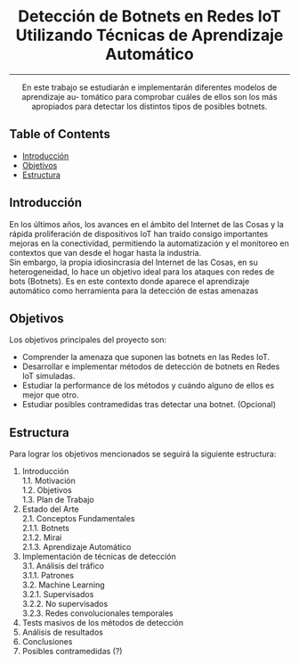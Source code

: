 <h1 align="center">Detección de Botnets en Redes IoT Utilizando Técnicas
de Aprendizaje Automático</h1>


---

<p align="center"> En este trabajo se estudiarán e implementarán diferentes modelos de aprendizaje au-
tomático para comprobar cuáles de ellos son los más apropiados para detectar los distintos
tipos de posibles botnets.
    <br> 
</p>

## Table of Contents

- [Introducción](#intro)
- [Objetivos](#obj)
- [Estructura](#estruct)

## Introducción <a name = "intro"></a>

En los últimos años, los avances en el ámbito del Internet de las Cosas y la rápida
proliferación de dispositivos IoT han traído consigo importantes mejoras en la conectividad,
permitiendo la automatización y el monitoreo en contextos que van desde el hogar hasta
la industria. <br>
Sin embargo, la propia idiosincrasia del Internet de las Cosas, en su heterogeneidad, lo
hace un objetivo ideal para los ataques con redes de bots (Botnets). Es en este contexto
donde aparece el aprendizaje automático como herramienta para la detección de estas
amenazas

## Objetivos <a name = "obj"></a>
Los objetivos principales del proyecto son:
  - Comprender la amenaza que suponen las botnets en las Redes IoT.
  - Desarrollar e implementar métodos de detección de botnets en Redes IoT simuladas.
  - Estudiar la performance de los métodos y cuándo alguno de ellos es mejor que otro.
  - Estudiar posibles contramedidas tras detectar una botnet. (Opcional)

## Estructura <a name = "estruct"></a>
Para lograr los objetivos mencionados se seguirá la siguiente estructura:
1. Introducción <br>
  1.1. Motivación <br>
  1.2. Objetivos <br>
  1.3. Plan de Trabajo <br>
2. Estado del Arte <br>
  2.1. Conceptos Fundamentales <br>
    2.1.1. Botnets <br>
    2.1.2. Mirai <br>
    2.1.3. Aprendizaje Automático <br>
3. Implementación de técnicas de detección <br>
  3.1. Análisis del tráfico <br>
    3.1.1. Patrones <br>
  3.2. Machine Learning <br>
    3.2.1. Supervisados <br>
    3.2.2. No supervisados <br>
    3.2.3. Redes convolucionales temporales <br>
4. Tests masivos de los métodos de detección
5. Análisis de resultados
6. Conclusiones
7. Posibles contramedidas (?) 
